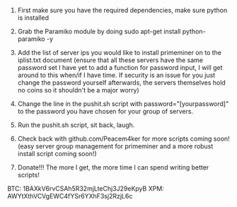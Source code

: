 1) First make sure you have the required dependencies, make sure python
is installed

2) Grab the Paramiko module by doing sudo apt-get install python-paramiko -y

3) Add the list of server ips you would like to install primeminer on to the
iplist.txt document (ensure that all these servers have the same password set
I have yet to add a function for password input, I will get around to this
when/if I have time. If security is an issue for you just change the password
yourself afterwards, the servers themselves hold no coins so it shouldn't be a
major worry)

4) Change the line in the pushit.sh script with password="[yourpassword]" to
the password you have chosen for your group of servers.

5) Run the pushit.sh script, sit back, laugh. 

6) Check back with github.com/Peacem4ker for more scripts coming soon! (easy 
server group management for primeminer and a more robust install script coming
soon!)

7) Donate!!! The more I get, the more time I can spend writing better scripts!

BTC: 1BAXkV6rvCSAh5R32mjLteChj3J29eKpyB
XPM: AWYtXthVCVgEWC4fYSr6YXhF3sj2RzjL6c
